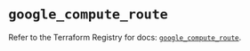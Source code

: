 # `google_compute_route`

Refer to the Terraform Registry for docs: [`google_compute_route`](https://registry.terraform.io/providers/hashicorp/google-beta/5.23.0/docs/resources/google_compute_route).
